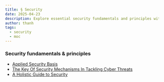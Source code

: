 ```yaml
---
title: § Security
date: 2025-04-23
description: Explore essential security fundamentals and principles with guides on applied security, key mechanisms against cyber threats, and a holistic approach to protecting your digital assets.
author: thanh
tags:
  - security
  - moc
---
```


### Security fundamentals & principles

- [Applied Security Basis](./applied-security-basis.md)
- [The Key Of Security Mechanisms In Tackling Cyber Threats](./the-key-of-security-mechanisms-in-tackling-cyber-threats.md)
- [A Holistic Guide to Security](./a-holistic-guide-to-security.md)
